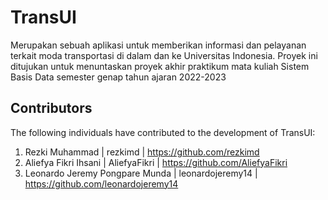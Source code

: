 # TransUI
Merupakan sebuah aplikasi untuk memberikan informasi dan pelayanan terkait moda transportasi di dalam dan ke Universitas Indonesia. Proyek ini ditujukan untuk menuntaskan proyek akhir praktikum mata kuliah Sistem Basis Data semester genap tahun ajaran 2022-2023

## Contributors
The following individuals have contributed to the development of TransUI:
1. Rezki Muhammad
| rezkimd | https://github.com/rezkimd
2. Aliefya Fikri Ihsani
| AliefyaFikri | https://github.com/AliefyaFikri
3. Leonardo Jeremy Pongpare Munda
| leonardojeremy14 | https://github.com/leonardojeremy14